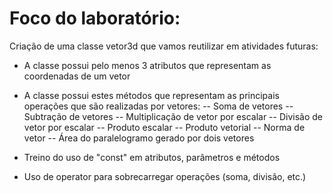 # Foco do laboratório:

Criação de uma classe vetor3d que vamos reutilizar em atividades futuras:

- A classe possui pelo menos 3 atributos que representam as coordenadas de um vetor
- A classe possui estes métodos que representam as principais operações que são realizadas por vetores:
-- Soma de vetores
-- Subtração de vetores
-- Multiplicação de vetor por escalar
-- Divisão de vetor por escalar
-- Produto escalar
-- Produto vetorial
-- Norma de vetor
-- Área do paralelogramo gerado por dois vetores

- Treino do uso de "const" em atributos, parâmetros e métodos
- Uso de operator para sobrecarregar operações (soma, divisão, etc.)
